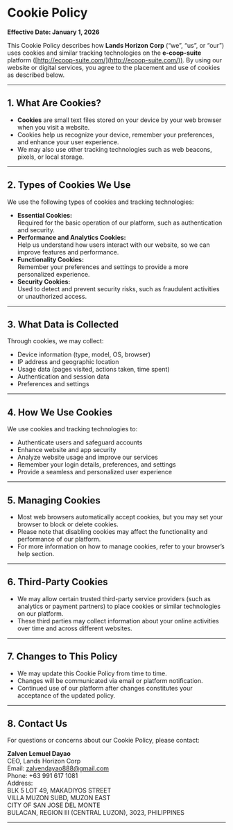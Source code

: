 # Cookie Policy

**Effective Date: January 1, 2026**

This Cookie Policy describes how **Lands Horizon Corp** (“we”, “us”, or “our”) uses cookies and similar tracking technologies on the **e-coop-suite** platform ([http://ecoop-suite.com/](http://ecoop-suite.com/)). By using our website or digital services, you agree to the placement and use of cookies as described below.

---

## 1. What Are Cookies?

- **Cookies** are small text files stored on your device by your web browser when you visit a website.
- Cookies help us recognize your device, remember your preferences, and enhance your user experience.
- We may also use other tracking technologies such as web beacons, pixels, or local storage.

---

## 2. Types of Cookies We Use

We use the following types of cookies and tracking technologies:

- **Essential Cookies:**  
  Required for the basic operation of our platform, such as authentication and security.
- **Performance and Analytics Cookies:**  
  Help us understand how users interact with our website, so we can improve features and performance.
- **Functionality Cookies:**  
  Remember your preferences and settings to provide a more personalized experience.
- **Security Cookies:**  
  Used to detect and prevent security risks, such as fraudulent activities or unauthorized access.

---

## 3. What Data is Collected

Through cookies, we may collect:

- Device information (type, model, OS, browser)
- IP address and geographic location
- Usage data (pages visited, actions taken, time spent)
- Authentication and session data
- Preferences and settings

---

## 4. How We Use Cookies

We use cookies and tracking technologies to:

- Authenticate users and safeguard accounts
- Enhance website and app security
- Analyze website usage and improve our services
- Remember your login details, preferences, and settings
- Provide a seamless and personalized user experience

---

## 5. Managing Cookies

- Most web browsers automatically accept cookies, but you may set your browser to block or delete cookies.
- Please note that disabling cookies may affect the functionality and performance of our platform.
- For more information on how to manage cookies, refer to your browser’s help section.

---

## 6. Third-Party Cookies

- We may allow certain trusted third-party service providers (such as analytics or payment partners) to place cookies or similar technologies on our platform.
- These third parties may collect information about your online activities over time and across different websites.

---

## 7. Changes to This Policy

- We may update this Cookie Policy from time to time.
- Changes will be communicated via email or platform notification.
- Continued use of our platform after changes constitutes your acceptance of the updated policy.

---

## 8. Contact Us

For questions or concerns about our Cookie Policy, please contact:

**Zalven Lemuel Dayao**  
CEO, Lands Horizon Corp  
Email: zalvendayao888@gmail.com  
Phone: +63 991 617 1081  
Address:  
BLK 5 LOT 49, MAKADIYOS STREET  
VILLA MUZON SUBD, MUZON EAST  
CITY OF SAN JOSE DEL MONTE  
BULACAN, REGION III (CENTRAL LUZON), 3023, PHILIPPINES

---
